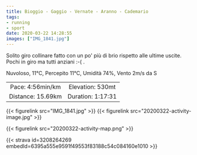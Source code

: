 ```yaml
---
title: Bioggio - Gaggio - Vernate - Aranno - Cademario
tags:
- running
- sport
date: 2020-03-22 14:28:55
images: ["IMG_1841.jpg"]
---
```


Solito giro collinare fatto con un po' più di brio rispetto alle ultime uscite. Pochi in giro ma tutti anziani :-( .

Nuvoloso, 11°C, Percepito 11°C, Umidità 74%, Vento 2m/s da S

| | |
| :-: | :-: |
| Pace: 4:56min/km | Elevation: 530mt |
| Distance: 15.69km | Duration: 1:17:31 |


{{< figurelink src="IMG_1841.jpg" >}}
{{< figurelink src="20200322-activity-image.jpg" >}}


{{< figurelink src="20200322-activity-map.png" >}}


{{< strava id=3208264269 embedId=6395a555e9591f49553f83188c54c084160e1010 >}}
